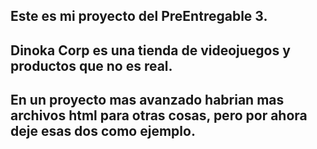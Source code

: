 ## Este es mi proyecto del PreEntregable 3.
## Dinoka Corp es una tienda de videojuegos y productos que no es real.
## En un proyecto mas avanzado habrian mas archivos html para otras cosas, pero por ahora deje esas dos como ejemplo.